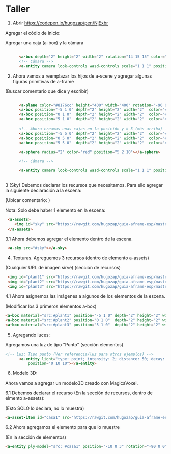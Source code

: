 # Taller

1. Abrir https://codepen.io/hugozap/pen/NjExbr

Agregar el códio de inicio:

Agregar una caja (a-box) y la cámara

```html

      <a-box depth="2" height="2" width="2" rotation="14 15 15" color="red"></a-box>
      <!-- Cámara -->
      <a-entity camera look-controls wasd-controls scale="1 1 1" position="0 1 15"></a-entity>

```

2. Ahora vamos a reemplazar los hijos de a-scene y agregar algunas figuras primitivas de a-frame

(Buscar comentario que dice <!-- Declaración de elementos de la escena aquí --> y escribir)

```html

      <a-plane color="#8176cc" height="400" width="400" rotation="-90 0 0"></a-plane>
      <a-box position="-5 1 0" depth="2" height="2" width="2"  color="#f269eb"></a-box>
      <a-box position="0 1 0"  depth="2" height="2" width="2"  color="#e5be00"></a-box>
      <a-box position="5 1 0"  depth="2" height="2" width="2"  color="#0184d8"></a-box>
		
	  <!-- Ahora creamos unas cajas en la posición y = 5 (más arriba) -->
      <a-box position="-5 5 0" depth="2" height="2" width="2"  color="#f269eb"></a-box>
      <a-box position="0 5 0"  depth="2" height="2" width="2"  color="#e5be00"></a-box>
      <a-box position="5 5 0"  depth="2" height="2" width="2"  color="#0184d8"></a-box>

      <a-sphere radius="2" color="red" position="5 2 10"></a-sphere>

      <!-- Cámara -->

      <a-entity camera look-controls wasd-controls scale="1 1 1" position="0 1 15"></a-entity>
   
 ```

3 (Sky) Debemos declarar los recursos que necesitamos. Para ello agregar la siguiente declaración a la escena:

(Ubicar comentario: <!-- Declaración de recursos aquí -->)

Nota: Solo debe haber 1 elemento <a-assets> en la escena:

```html
 <a-assets>
    <img id="sky" src="https://rawgit.com/hugozap/guia-aframe-esp/master/taller/recursos/imagenes/sky.jpg">
 </a-assets>
 ```

 3.1 Ahora debemos agregar el elemento <a-sky> dentro de la escena. 

```html
 <a-sky src="#sky"></a-sky>
 ```

4. Texturas. Agreguemos 3 recursos (dentro de elemento a-assets)

(Cualquier URL de imagen sirve) (sección de recursos)

```html
 <img id="plant1" src="https://rawgit.com/hugozap/guia-aframe-esp/master/taller/recursos/imagenes/plant1.jpg">
 <img id="plant2" src="https://rawgit.com/hugozap/guia-aframe-esp/master/taller/recursos/imagenes/plant2.jpg">
 <img id="plant3" src="https://rawgit.com/hugozap/guia-aframe-esp/master/taller/recursos/imagenes/plant3.jpg">
 ```
4.1 Ahora asignemos las imágenes a algunos de los elementos de la escena.

(Modificar los 3 primeros elementos a-box)

```html
<a-box material="src:#plant1" position="-5 1 0" depth="2" height="2" width="2"  color="#fff"></a-box>
<a-box material="src:#plant2" position="0 1 0"  depth="2" height="2" width="2"  color="#fff"></a-box>
<a-box material="src:#plant3" position="5 1 0"  depth="2" height="2" width="2"  color="#fff"></a-box>
```

5. Agregando luces:

Agregamos una luz de tipo "Punto" (sección elementos)

```html
<!-- Luz: Tipo punto (Ver referencia/luz para otros ejemplos) -->
      <a-entity light="type: point; intensity: 2; distance: 50; decay: 2"
          position="0 10 10"></a-entity>
```

6. Modelo 3D:

Ahora vamos a agregar un modelo3D creado con MagicaVoxel.

6.1 Debemos declarar el recurso (En la sección de recursos, dentro de elmento a-assets):

(Esto SOLO lo declara, no lo muestra)

```html
<a-asset-item id="casa1" src="https://rawgit.com/hugozap/guia-aframe-esp/master/taller/recursos/modelos_hd/casa1.ply"></a-asset-item>
```

6.2 Ahora agregamos el elemento para que lo muestre

(En la sección de elementos)

```html
<a-entity ply-model="src: #casa1" position="-10 0 3" rotation="-90 0 0" scale="0.1 0.1 0.1"></a-entity>
```
